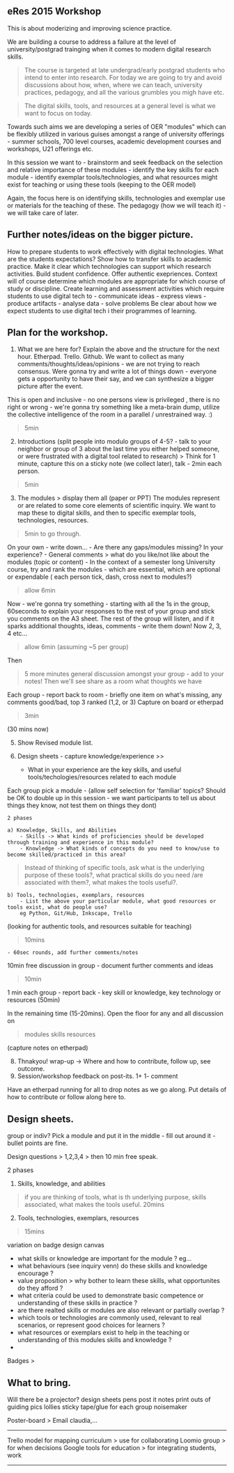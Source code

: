 eRes 2015 Workshop
------------------

This is about moderizing and improving science practice.

We are building a course to address a failure at the level of university/postgrad trainging when it comes to modern digital research skills. 

> The course is targeted at late undergrad/early postgrad students who intend to enter into research. For today we are going to try and avoid discussions about how, when, where we can teach, university practices, pedagogy, and all the various grumbles you migh have etc. 

> The digital skills, tools, and resources at a general level is what we want to focus on today.

Towards such aims we are developing a series of OER "modules" which can be flexibly utilized in various guises amongst a range of university offerings - summer schools, 700 level courses, academic development courses and workshops, U21 offerings etc.

In this session we want to 
	- brainstorm and seek feedback on the selection and relative importance of these modules
	- identify the key skills for each module
	- identify exemplar tools/technologies, and what resources might exist for teaching or using these tools (keeping to the OER model)

Again, the focus here is on identifying skills, technologies and exemplar use or materials for the teaching of these.
The pedagogy (how we will teach it) - we will take care of later.


Further notes/ideas on the bigger picture.
-----
How to prepare students to work effectively with digital technologies.
What are the students expectations?
Show how to transfer skills to academic practice.
Make it clear which technologies can support which research activities.
Build student confidence.
Offer authentic exepriences.
Context will of course determine which modules are appropriate for which course of study or discipline.
Create learning and assessment activities which require students to use digital tech to
	- communicate ideas
	- express views
	- produce artifacts
	- analyse data
	- solve problems 
Be clear about how we expect students to use digital tech i their programmes of learning.


Plan for the workshop.
-------

1) What we are here for? Explain the above and the structure for the next hour. Etherpad. Trello. Github.
We want to collect as many comments/thoughts/ideas/opinions - we are not trying to reach consensus.
Were gonna try and write a lot of things down - everyone gets a opportunity to have their say, and we can synthesize a bigger picture after the event.

This is open and inclusive - no one persons view is privileged , there is no right or wrong - we're gonna try something like a meta-brain dump, utilize the collective intelligence of the room in a parallel / unrestrained way. :)
> 5min

2) Introductions (split people into modulo groups of 4-5? - talk to your neighbor or group of 3 about the last time you either helped someone, or were frustrated with a digital tool related to research) > Think for 1 minute, capture this on a sticky note (we collect later), talk - 2min each person.
> 5min

3) The modules > display them all (paper or PPT) The modules represent or are related to some core elements of scientific inquiry. We want to map these to digital skills, and then to specific exemplar tools, technologies, resources.
>5min to go through.

On your own - write down...
	- Are there any gaps/modules missing? In your experience?
	- General comments > what do you like/not like about the modules (topic or content)
	- In the context of a semester long University course, try and rank the modules - which are essential, which are optional or expendable ( each person tick, dash, cross next to modules?)
>allow 6min

Now - we're gonna try something - starting with all the 1s in the group, 60seconds to explain your responses to the rest of your group and stick you comments on the A3 sheet. The rest of the group will listen, and if it sparks additional thoughts, ideas, comments - write them down!
Now 2, 3, 4 etc...
>allow 6min (assuming ~5 per group)

Then
>5 more minutes general discussion amongst your group - add to your notes! Then we'll see share as a room what thoughts we have


Each group - report back to room - briefly one item on what's missing, any comments good/bad, top 3 ranked (1,2, or 3)
Capture on board or etherpad
>3min

(30 mins now)

5) Show Revised module list. 

6) Design sheets - capture knowledge/experience >>
	- What in your experience are the key skills, and useful tools/techologies/resources related to each module
	
Each group pick a module - (allow self selection for 'familiar' topics? Should be OK to double up in this session - we want participants to tell us about things they know, not test them on things they dont)

	2 phases

	a) Knowledge, Skills, and Abilities
		- Skills -> What kinds of proficiencies should be developed through training and experience in this module?
		- Knowledge -> What kinds of concepts do you need to know/use to become skilled/practiced in this area?
		
> Instead of thinking of specific tools, ask what is the underlying purpose of these tools?, what practical skills do you need /are associated with them?, what makes the tools useful?.

	b) Tools, technologies, exemplars, resources 
		- List the above your particular module, what good resources or tools exist, what do people use?
		eg Python, Git/Hub, Inkscape, Trello 

(looking for authentic tools, and resources suitable for teaching)
>10mins

	- 60sec rounds, add further comments/notes


10min free discussion in group - document further comments and ideas
>10min

1 min each group - report back - key skill or knowledge, key technology or resources
(50min)

In the remaining time (15-20mins).
Open the floor for any and all discussion on
> modules
> skills
> resources

(capture notes on etherpad)

8) Thnakyou! wrap-up -> Where and how to contribute, follow up, see outcome.
9) Session/workshop feedback on post-its. 1+ 1- comment

Have an etherpad running for all to drop notes as we go along.
Put details of how to contribute or follow along here to.



Design sheets.
---

group or indiv?
Pick a module and put it in the middle - fill out around it - bullet points are fine.

Design questions > 1,2,3,4 > then 10 min free speak.

2 phases
1) Skills, knowledge, and abilities

> if you are thinking of tools, what is th underlying purpose, skills associated, what makes the tools useful.
20mins


2) Tools, technologies, exemplars, resources
>15mins


variation on badge design canvas
- what skills or knowledge are important for the module ? eg...
- what behaviours (see inquiry venn) do these skills and knowledge encourage ?  
- value proposition > why bother to learn these skills, what opportunites do they afford ?
- what criteria could be used to demonstrate basic competence or understanding of these skills in practice ?
- are there realted skills or modules are also relevant or partially overlap ?
- which tools or technologies are commonly used, relevant to real scenarios, or represent good choices for learners ?
- what resources or exemplars exist to help in the teaching or understanding of this modules skills and knowledge  ?
- 

Badges > 


What to bring.
----
Will there be a projector?
design sheets
pens
post it notes
print outs of guiding pics
lollies
sticky tape/glue for each group
noisemaker

Poster-board > Email claudia,...



-------
Trello model for mapping curriculum
	> use for collaborating 
Loomio group
	> for when decisions
Google tools for education
	> for integrating students, work 

-------
